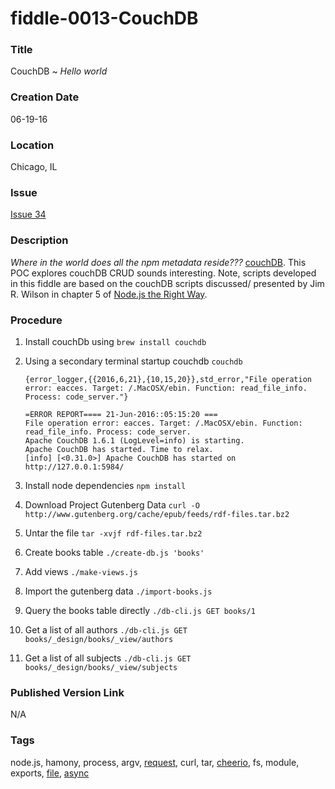 fiddle-0013-CouchDB
======

### Title

CouchDB ~ _Hello world_


### Creation Date

06-19-16


### Location

Chicago, IL


### Issue

[Issue 34](https://github.com/bradyhouse/house/issues/34)


### Description

_Where in the world does all the npm metadata reside???_  [couchDB](https://couchdb.apache.org/).  This POC explores 
couchDB CRUD sounds interesting. Note, scripts developed in this fiddle are based on the couchDB scripts discussed/
presented by Jim R. Wilson in chapter 5 of [Node.js the Right Way](https://pragprog.com/book/jwnode/node-js-the-right-way).


### Procedure

1.  Install couchDb using `brew install couchdb`
2.  Using a secondary terminal startup couchdb `couchdb`
    
        {error_logger,{{2016,6,21},{10,15,20}},std_error,"File operation error: eacces. Target: /.MacOSX/ebin. Function: read_file_info. Process: code_server."}
        
        =ERROR REPORT==== 21-Jun-2016::05:15:20 ===
        File operation error: eacces. Target: /.MacOSX/ebin. Function: read_file_info. Process: code_server.
        Apache CouchDB 1.6.1 (LogLevel=info) is starting.
        Apache CouchDB has started. Time to relax.
        [info] [<0.31.0>] Apache CouchDB has started on http://127.0.0.1:5984/
    
3.  Install node dependencies `npm install`
4.  Download Project Gutenberg Data `curl -O http://www.gutenberg.org/cache/epub/feeds/rdf-files.tar.bz2`
5.  Untar the file `tar -xvjf rdf-files.tar.bz2`
6.  Create books table `./create-db.js 'books'`
7.  Add views `./make-views.js`
8.  Import the gutenberg data `./import-books.js`
9.  Query the books table directly `./db-cli.js GET books/1`
10. Get a list of all authors `./db-cli.js GET books/_design/books/_view/authors`
11. Get a list of all subjects `./db-cli.js GET books/_design/books/_view/subjects`


### Published Version Link

N/A


### Tags

node.js, hamony, process, argv, [request](https://www.npmjs.com/package/request), curl, tar, [cheerio](https://www.npmjs.com/package/cheerio), fs, module, exports, [file](https://www.npmjs.com/package/file), [async](https://www.npmjs.com/package/async)
